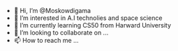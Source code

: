 - 👋 Hi, I’m @Moskowdigama
- 👀 I’m interested in A.I technolies and space science 
- 🌱 I’m currently learning CS50 from Harward University 
- 💞️ I’m looking to collaborate on ...
- 📫 How to reach me ...

<!---
Moskowdigama/Moskowdigama is a ✨ special ✨ repository because its `README.md` (this file) appears on your GitHub profile.
You can click the Preview link to take a look at your changes.
--->
